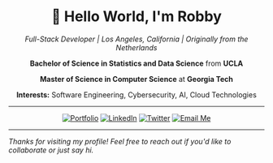 <div align="center">

  # 👋 Hello World, I'm **Robby**

  *Full-Stack Developer | Los Angeles, California | Originally from the Netherlands*

  **Bachelor of Science in Statistics and Data Science** from **UCLA**

  **Master of Science in Computer Science** at **Georgia Tech**

  **Interests:** Software Engineering, Cybersecurity, AI, Cloud Technologies

  ---

  [![Portfolio](https://img.shields.io/badge/Portfolio-b5ab00?style=for-the-badge&logo=google-chrome&logoColor=white)](https://robertlewis.dev)
  [![LinkedIn](https://img.shields.io/badge/LinkedIn-0077B5?style=for-the-badge&logo=linkedin&logoColor=white)](https://www.linkedin.com/in/robbylew/)
  [![Twitter](https://img.shields.io/badge/Twitter-6200b5?style=for-the-badge&logo=x&logoColor=white)](https://twitter.com/roberthedev)
  <a href="mailto:jobs@robertlewis.dev">
    <img src="https://img.shields.io/badge/Email%20Me-D14836?style=for-the-badge&logo=gmail&logoColor=white" alt="Email Me"/>
  </a>

</div>

---

*Thanks for visiting my profile! Feel free to reach out if you'd like to collaborate or just say hi.*
